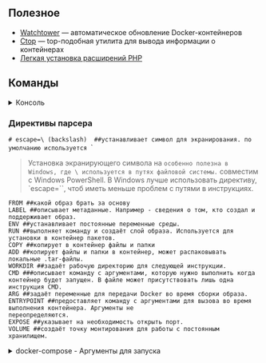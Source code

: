 ## Полезное

- [Watchtower](https://github.com/containrrr/watchtower) — автоматическое обновление Docker-контейнеров
- [Ctop](https://github.com/bcicen/ctop) — top-подобная утилита для вывода информации о контейнерах
- [Легкая установка расширений PHP](https://github.com/mlocati/docker-php-extension-installer)

## Команды

<details>
  <summary>Консоль</summary>
    [Все команды докера в оф.документации](https://docs.docker.com/engine/reference/commandline/docker/)

```shell
    docker images ##локальные образы
    docker images -q  ##вывесит образ_ид
    docker build -t hello .  ##собрать контейнер из образа
    docker ps  ##какие контейнеры запущены;
    docker ps -a  ##с учётом остановленных
    docker ps -a -q  ##вывести только ID контейнеров
    docker run имя_образа  ##запустить контейнер
    docker run --name имя_контейнера имя_образа  ##запустить и присвоить имя
    docker run -d имя_образа  ##запустить в фоне
    docker run --rm имя_образа  ##удалить контейнер по завершению
    docker run -e TZ=Europe/Moscow имя_образа  ##добавить переменную окружения
    docker run -p 8080:8080 имя_образа  ##пробросить порт 8080
    docker run -v /абс_путь_на_машине:путь_в_контейнере имя_образа  ##смонтируем папку
    docker stop  CONTAINER_ID/имя_контейнера  ##остановить контейнер
    docker kill имя_контейнера  ##убить процесс контейнера
    docker rm CONTAINER_ID/имя_контейнера  ##удалить контейнер
    docker rm $(docker ps -qa)  ##удалить все остановленные контейнеры (в Windows не работает)
    docker rmi имя_образа  ##удалить образ
    docker system prune  ##удалить, все остановленные контейнеры; все сети, которые не используются хотя бы одним
    контейнером; все висячие изображения; весь болтающийся кеш сборки
    docker logs  ##отобразить логи контейнера
    docker logs --follow контейнера  ##следить за логами работающей программы
    docker logs --details контейнера  ##больше данных
    docker exec -i -t <имя-или-id-контейнера> <команда>  ##запуск команды внутри контейнера
```
</details>

### Директивы парсера

`# escape=\ (backslash)  ##устанавливает символ для экранирования. по умолчанию используется `\`
> Установка экранирующего символа на ` особенно полезна в Windows, где \ используется в путях файловой системы. `
> совместим с Windows PowerShell.
> В Windows лучше использовать директиву, `escape=``, чтоб иметь меньше проблем с путями в инструкциях.

```shell
FROM ##какой образ брать за основу
LABEL ##описывает метаданные. Например - сведения о том, кто создал и поддерживает образ.
ENV ##устанавливает постоянные переменные среды.
RUN ##выполняет команду и создаёт слой образа. Используется для установки в контейнер пакетов.
COPY ##копирует в контейнер файлы и папки
ADD ##копирует файлы и папки в контейнер, может распаковывать локальные .tar-файлы.
WORKDIR ##задаёт рабочую директорию для следующей инструкции.
CMD ###описывает команду с аргументами, которую нужно выполнить когда контейнер будет запущен. В файле может присутствовать лишь одна инструкция CMD.
ARG ##задаёт переменные для передачи Docker во время сборки образа.
ENTRYPOINT ##предоставляет команду с аргументами для вызова во время выполнения контейнера. Аргументы не
переопределяются.
EXPOSE ##указывает на необходимость открыть порт.
VOLUME ##создаёт точку монтирования для работы с постоянным хранилищем.
```

<details>
  <summary>docker-compose - Аргументы для запуска</summary>

```shell
-f, --file FILE Альтернативный файл (default: docker-compose.yml)
-p, --project-name NAME ##задать имя проекта (default: directory name)
--profile NAME ##указание какие профили включить при запуске (позволяет добавлять различное
окружение) [Подробнее](https://docs.docker.com/compose/profiles/)
--verbose ##вывести больше информации при запуске
--ansi string ##когда распечатать символы управления ANSI ("never"|"always"|"auto") (default "auto")
--compatibility ##Запустить составить в режиме обратной совместимости
--env-file string ##Передать файл с другими переменными окружения
-v, --version ##версия
-H, --host HOST ##задать хост для подключения (так и не понял зачем это надо)
--skip-hostname-check ##Не проверяйте имя хоста демона против имени, указанного в клиентском сертификате
--project-directory PATH ##указать рабочую директорию (По умолчанию: Путь файла Compose)
```
</details>